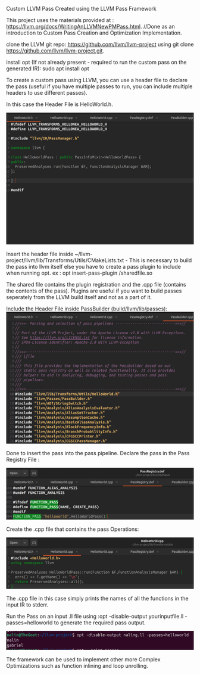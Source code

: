 Custom LLVM Pass Created using the LLVM Pass Framework

This project uses the materials provided at : https://llvm.org/docs/WritingAnLLVMNewPMPass.html.
//Done as an introduction to Custom Pass Creation and Optimization Implementation.

clone the LLVM git repo: https://github.com/llvm/llvm-project using git clone https://github.com/llvm/llvm-project.git.

install opt (If not already present - required to run the custom pass on the generated IR):
sudo apt install opt

To create a custom pass using LLVM, you can use a header file to declare the pass (useful if you have multiple passes to run, you can include multiple headers to use different passes). 

In this case the Header File is HelloWorld.h.

![alt text](image-1.png)

Insert the header file inside ~/llvm-project/llvm/lib/Transforms/Utils/CMakeLists.txt - This is necessary to build the pass into llvm itself else you have to create a pass plugin to include when running opt. 
ex : opt insert-pass-plugin /sharedfile.so

The shared file contains the plugin registration and the .cpp file (contains the contents of the pass). Plugins are useful if you want to build passes seperately from the LLVM build itself and not as a part of it.


Include the Header File inside PassBuilder (build/llvm/lib/passes):
![alt text](image-2.png)

Done to insert the pass into the pass pipeline.
Declare the pass in the Pass Registry File : 

![alt text](image-3.png)

Create the .cpp file that contains the pass Operations:

![alt text](image-4.png)

The .cpp file in this case simply prints the names of all the functions in the input IR to stderr.

Run the Pass on an input .ll file using :opt -disable-output yourinputfile.ll -passes=helloworld
to generate the required pass output.

![alt text](image-5.png)

The framework can be used to implement other more Complex Optimizations such as function inlining and loop unrolling.